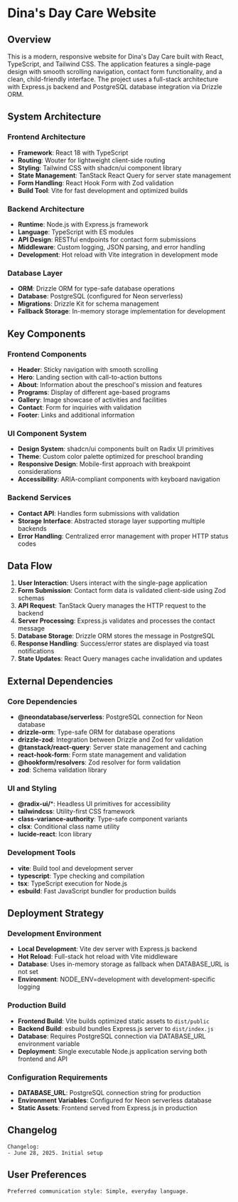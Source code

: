 # Dina's Day Care Website

## Overview

This is a modern, responsive website for Dina's Day Care built with React, TypeScript, and Tailwind CSS. The application features a single-page design with smooth scrolling navigation, contact form functionality, and a clean, child-friendly interface. The project uses a full-stack architecture with Express.js backend and PostgreSQL database integration via Drizzle ORM.

## System Architecture

### Frontend Architecture
- **Framework**: React 18 with TypeScript
- **Routing**: Wouter for lightweight client-side routing
- **Styling**: Tailwind CSS with shadcn/ui component library
- **State Management**: TanStack React Query for server state management
- **Form Handling**: React Hook Form with Zod validation
- **Build Tool**: Vite for fast development and optimized builds

### Backend Architecture
- **Runtime**: Node.js with Express.js framework
- **Language**: TypeScript with ES modules
- **API Design**: RESTful endpoints for contact form submissions
- **Middleware**: Custom logging, JSON parsing, and error handling
- **Development**: Hot reload with Vite integration in development mode

### Database Layer
- **ORM**: Drizzle ORM for type-safe database operations
- **Database**: PostgreSQL (configured for Neon serverless)
- **Migrations**: Drizzle Kit for schema management
- **Fallback Storage**: In-memory storage implementation for development

## Key Components

### Frontend Components
- **Header**: Sticky navigation with smooth scrolling
- **Hero**: Landing section with call-to-action buttons
- **About**: Information about the preschool's mission and features
- **Programs**: Display of different age-based programs
- **Gallery**: Image showcase of activities and facilities
- **Contact**: Form for inquiries with validation
- **Footer**: Links and additional information

### UI Component System
- **Design System**: shadcn/ui components built on Radix UI primitives
- **Theme**: Custom color palette optimized for preschool branding
- **Responsive Design**: Mobile-first approach with breakpoint considerations
- **Accessibility**: ARIA-compliant components with keyboard navigation

### Backend Services
- **Contact API**: Handles form submissions with validation
- **Storage Interface**: Abstracted storage layer supporting multiple backends
- **Error Handling**: Centralized error management with proper HTTP status codes

## Data Flow

1. **User Interaction**: Users interact with the single-page application
2. **Form Submission**: Contact form data is validated client-side using Zod schemas
3. **API Request**: TanStack Query manages the HTTP request to the backend
4. **Server Processing**: Express.js validates and processes the contact message
5. **Database Storage**: Drizzle ORM stores the message in PostgreSQL
6. **Response Handling**: Success/error states are displayed via toast notifications
7. **State Updates**: React Query manages cache invalidation and updates

## External Dependencies

### Core Dependencies
- **@neondatabase/serverless**: PostgreSQL connection for Neon database
- **drizzle-orm**: Type-safe ORM for database operations
- **drizzle-zod**: Integration between Drizzle and Zod for validation
- **@tanstack/react-query**: Server state management and caching
- **react-hook-form**: Form state management and validation
- **@hookform/resolvers**: Zod resolver for form validation
- **zod**: Schema validation library

### UI and Styling
- **@radix-ui/***: Headless UI primitives for accessibility
- **tailwindcss**: Utility-first CSS framework
- **class-variance-authority**: Type-safe component variants
- **clsx**: Conditional class name utility
- **lucide-react**: Icon library

### Development Tools
- **vite**: Build tool and development server
- **typescript**: Type checking and compilation
- **tsx**: TypeScript execution for Node.js
- **esbuild**: Fast JavaScript bundler for production builds

## Deployment Strategy

### Development Environment
- **Local Development**: Vite dev server with Express.js backend
- **Hot Reload**: Full-stack hot reload with Vite middleware
- **Database**: Uses in-memory storage as fallback when DATABASE_URL is not set
- **Environment**: NODE_ENV=development with development-specific logging

### Production Build
- **Frontend Build**: Vite builds optimized static assets to `dist/public`
- **Backend Build**: esbuild bundles Express.js server to `dist/index.js`
- **Database**: Requires PostgreSQL connection via DATABASE_URL environment variable
- **Deployment**: Single executable Node.js application serving both frontend and API

### Configuration Requirements
- **DATABASE_URL**: PostgreSQL connection string for production
- **Environment Variables**: Configured for Neon serverless database
- **Static Assets**: Frontend served from Express.js in production

## Changelog

```
Changelog:
- June 28, 2025. Initial setup
```

## User Preferences

```
Preferred communication style: Simple, everyday language.
```
